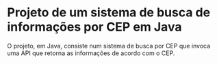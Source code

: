 # Projeto de um sistema de busca de informações por CEP em Java

O projeto, em Java, consiste num sistema de busca por CEP que invoca uma API que retorna as informações de acordo com o CEP.